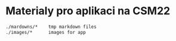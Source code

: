 # Materialy pro aplikaci na CSM22

```txt
./mardowns/*    tmp markdown files
./images/*      images for app
```
